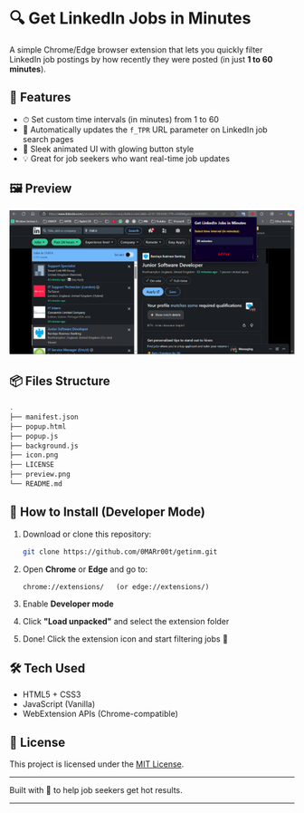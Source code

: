 
# 🔍 Get LinkedIn Jobs in Minutes

A simple Chrome/Edge browser extension that lets you quickly filter LinkedIn job postings by how recently they were posted (in just **1 to 60 minutes**).

## 🚀 Features

- ⏱ Set custom time intervals (in minutes) from 1 to 60
- 🔗 Automatically updates the `f_TPR` URL parameter on LinkedIn job search pages
- 🎨 Sleek animated UI with glowing button style
- 💡 Great for job seekers who want real-time job updates

## 🖼️ Preview

![Extension Screenshot](preview.png)

## 📦 Files Structure

```bash
.
├── manifest.json
├── popup.html
├── popup.js
├── background.js
├── icon.png
├── LICENSE
├── preview.png
└── README.md
```
## 🧩 How to Install (Developer Mode)

1. Download or clone this repository:
   ```bash
   git clone https://github.com/0MARr00t/getinm.git
   ```

2. Open **Chrome** or **Edge** and go to:
   ```
   chrome://extensions/   (or edge://extensions/)
   ```

3. Enable **Developer mode**

4. Click **"Load unpacked"** and select the extension folder

5. Done! Click the extension icon and start filtering jobs 🚀

## 🛠️ Tech Used

- HTML5 + CSS3
- JavaScript (Vanilla)
- WebExtension APIs (Chrome-compatible)

## 📄 License

This project is licensed under the [MIT License](LICENSE).

---

Built with 💙 to help job seekers get hot results.

---